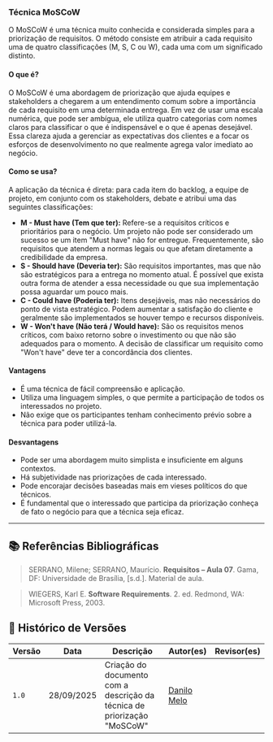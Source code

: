### **Técnica MoSCoW**

O MoSCoW é uma técnica muito conhecida e considerada simples para a priorização de requisitos. O método consiste em atribuir a cada requisito uma de quatro classificações (M, S, C ou W), cada uma com um significado distinto.

#### **O que é?**

O MoSCoW é uma abordagem de priorização que ajuda equipes e stakeholders a chegarem a um entendimento comum sobre a importância de cada requisito em uma determinada entrega. Em vez de usar uma escala numérica, que pode ser ambígua, ele utiliza quatro categorias com nomes claros para classificar o que é indispensável e o que é apenas desejável. Essa clareza ajuda a gerenciar as expectativas dos clientes e a focar os esforços de desenvolvimento no que realmente agrega valor imediato ao negócio.

#### **Como se usa?**

A aplicação da técnica é direta: para cada item do backlog, a equipe de projeto, em conjunto com os stakeholders, debate e atribui uma das seguintes classificações:

-   **M - Must have (Tem que ter):** Refere-se a requisitos críticos e prioritários para o negócio. Um projeto não pode ser considerado um sucesso se um item "Must have" não for entregue. Frequentemente, são requisitos que atendem a normas legais ou que afetam diretamente a credibilidade da empresa.
-   **S - Should have (Deveria ter):** São requisitos importantes, mas que não são estratégicos para a entrega no momento atual. É possível que exista outra forma de atender a essa necessidade ou que sua implementação possa aguardar um pouco mais.
-   **C - Could have (Poderia ter):** Itens desejáveis, mas não necessários do ponto de vista estratégico. Podem aumentar a satisfação do cliente e geralmente são implementados se houver tempo e recursos disponíveis.
-   **W - Won't have (Não terá / Would have):** São os requisitos menos críticos, com baixo retorno sobre o investimento ou que não são adequados para o momento. A decisão de classificar um requisito como "Won't have" deve ter a concordância dos clientes.

#### **Vantagens**

-   É uma técnica de fácil compreensão e aplicação.
-   Utiliza uma linguagem simples, o que permite a participação de todos os interessados no projeto.
-   Não exige que os participantes tenham conhecimento prévio sobre a técnica para poder utilizá-la.

#### **Desvantagens**

-   Pode ser uma abordagem muito simplista e insuficiente em alguns contextos.
-   Há subjetividade nas priorizações de cada interessado.
-   Pode encorajar decisões baseadas mais em vieses políticos do que técnicos.
-   É fundamental que o interessado que participa da priorização conheça de fato o negócio para que a técnica seja eficaz.

---

## 📚 Referências Bibliográficas

> SERRANO, Milene; SERRANO, Maurício. **Requisitos – Aula 07**. Gama, DF: Universidade de Brasília, [s.d.]. Material de aula.

> WIEGERS, Karl E. **Software Requirements**. 2. ed. Redmond, WA: Microsoft Press, 2003.

## 📝 Histórico de Versões

| Versão | Data       | Descrição                                                               | Autor(es)                                 | Revisor(es) |
| ------ | ---------- | ----------------------------------------------------------------------- | ----------------------------------------- | ----------- |
| `1.0`  | 28/09/2025 | Criação do documento com a descrição da técnica de priorização "MoSCoW" | [Danilo Melo](https://github.com/EngDann) |             |
